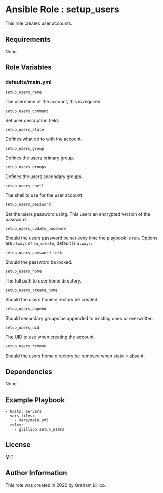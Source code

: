 # Ansible Role : setup_users

This role creates user accounts.

## Requirements

None.

## Role Variables

### defaults/main.yml

    setup_users_name
    
The username of the account, this is required.

    setup_users_comment
    
Set user description field.

    setup_users_state
    
Defines what do to with the account.

    setup_users_group
    
Defines the users primary group.

    setup_users_groups
    
Defines the users secondary groups.

    setup_users_shell
The shell to use for the user account.

    setup_users_password
    
Set the users password using.  This users an encrypted version of the password.

    setup_users_update_password
    
Should the users password be set evey time the playbook is run. Options are `always` or `on_create`, default is `always`.

    setup_users_password_lock
    
Should the password be locked.

    setup_users_home
    
The full path to user home directory.

    setup_users_create_home
    
Should the users home directory be created.

    setup_users_append
    
Should secondary groups be appended to existing ones or overwritten.

    setup_users_uid
    
The UID to use when creating the account.

    setup_users_remove
    
Should the users home directory be removed when state = absent.

## Dependencies

None.

## Example Playbook

    - hosts: servers
      vars_files:
        - vars/main.yml
      roles:
        - glillico.setup_users

## License

MIT

## Author Information

This role was created in 2020 by Graham Lillico.
